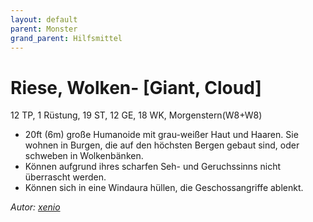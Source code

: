 ```yaml
---
layout: default
parent: Monster
grand_parent: Hilfsmittel
---
```


# Riese, Wolken- [Giant, Cloud]
12 TP, 1 Rüstung, 19 ST, 12 GE, 18 WK, Morgenstern(W8+W8)
- 20ft (6m) große Humanoide mit grau-weißer Haut und Haaren. Sie wohnen in Burgen, die auf den höchsten Bergen gebaut sind, oder schweben in Wolkenbänken.
- Können aufgrund ihres scharfen Seh- und Geruchssinns nicht überrascht werden.
- Können sich in eine Windaura hüllen, die Geschossangriffe ablenkt.

*Autor: [xenio](https://xenioinabottle.blogspot.com)*
